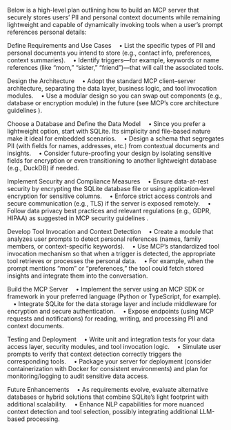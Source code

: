 Below is a high-level plan outlining how to build an MCP server that securely stores users’ PII and personal context documents while remaining lightweight and capable of dynamically invoking tools when a user’s prompt references personal details:

Define Requirements and Use Cases
 • List the specific types of PII and personal documents you intend to store (e.g., contact info, preferences, context summaries).
 • Identify triggers—for example, keywords or name references (like “mom,” “sister,” “friend”)—that will call the associated tools.

Design the Architecture
 • Adopt the standard MCP client–server architecture, separating the data layer, business logic, and tool invocation modules.
 • Use a modular design so you can swap out components (e.g., database or encryption module) in the future (see MCP’s core architecture guidelines ).

Choose a Database and Define the Data Model
 • Since you prefer a lightweight option, start with SQLite. Its simplicity and file-based nature make it ideal for embedded scenarios.
 • Design a schema that segregates PII (with fields for names, addresses, etc.) from contextual documents and insights.
 • Consider future-proofing your design by isolating sensitive fields for encryption or even transitioning to another lightweight database (e.g., DuckDB) if needed.

Implement Security and Compliance Measures
 • Ensure data-at-rest security by encrypting the SQLite database file or using application-level encryption for sensitive columns.
 • Enforce strict access controls and secure communication (e.g., TLS) if the server is exposed remotely.
 • Follow data privacy best practices and relevant regulations (e.g., GDPR, HIPAA) as suggested in MCP security guidelines .

Develop Tool Invocation and Context Detection
 • Create a module that analyzes user prompts to detect personal references (names, family members, or context-specific keywords).
 • Use MCP’s standardized tool invocation mechanism so that when a trigger is detected, the appropriate tool retrieves or processes the personal data.
 • For example, when the prompt mentions “mom” or “preferences,” the tool could fetch stored insights and integrate them into the conversation.

Build the MCP Server
 • Implement the server using an MCP SDK or framework in your preferred language (Python or TypeScript, for example).
 • Integrate SQLite for the data storage layer and include middleware for encryption and secure authentication.
 • Expose endpoints (using MCP requests and notifications) for reading, writing, and processing PII and context documents.

Testing and Deployment
 • Write unit and integration tests for your data access layer, security modules, and tool invocation logic.
 • Simulate user prompts to verify that context detection correctly triggers the corresponding tools.
 • Package your server for deployment (consider containerization with Docker for consistent environments) and plan for monitoring/logging to audit sensitive data access.

Future Enhancements
 • As requirements evolve, evaluate alternative databases or hybrid solutions that combine SQLite’s light footprint with additional scalability.
 • Enhance NLP capabilities for more nuanced context detection and tool selection, possibly integrating additional LLM-based processing.